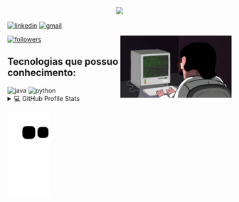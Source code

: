 
<p align="center">
  <img src="https://readme-typing-svg.herokuapp.com/?lines=Welcome+to+my+GitHub+profile!&center=true&width=380&height=45">
</p

[![linkedin](https://img.shields.io/badge/LinkedIn-0077B5?style=for-the-badge&logo=linkedin&logoColor=white)](https://www.linkedin.com/in/hicaro-brasil-045548220/)
[![gmail](https://img.shields.io/badge/Gmail-D14836?style=for-the-badge&logo=gmail&logoColor=white)](mailto:hicaro.brasil@academico.ifpb.edu.br)
<p align="left">

<div>
    <img align="right" width="250" src="./img/programming.gif" />
</div>
  <a href="https://github.com/brasilhicaro">
    <img alt="followers" title="Follow me on Github" src="https://img.shields.io/github/followers/brasilhicaro?color=236ad3&labelColor=1155ba&style=for-the-badge&logo=github&label=Follow%20me"/></a>
</p>


## Tecnologias que possuo conhecimento:

<div>
    <img align="center" alt = "java" src= "https://img.shields.io/badge/Java-ED8B00?style=for-the-badge&logo=java&logoColor=white"
    />
    <img align="center" alt = "python" src= "https://img.shields.io/badge/Python-14354C?style=for-the-badge&logo=python&logoColor=white"
    />
</div>
<details> 
  <summary>💻 GitHub Profile Stats</summary>
  <br/>
  <p>
    <a>
    <img src="https://github-readme-stats.vercel.app/api?username=brasilhicaro&&show_icons=true&theme=noctis_minimus&include_all_commits=true&count_private=true" alt="Github Readme Stats" widht="250" height="180">
    </a>
    <a>
    <img src="https://github-readme-stats.vercel.app/api/top-langs/?username=brasilhicaro&theme=noctis_minimus&layout=compact&langs_count=16" alt="Top Languages" widht="220" height="180">
    </a>
  </p>
</details>

![Snake gif](https://github.com/brasilhicaro/brasilhicaro/blob/output/github-contribution-grid-snake.svg)
